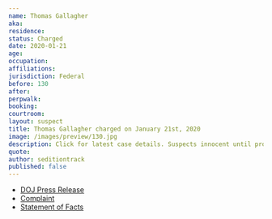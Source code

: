 ```yaml
---
name: Thomas Gallagher
aka:
residence:
status: Charged
date: 2020-01-21
age:
occupation:
affiliations:
jurisdiction: Federal
before: 130
after:
perpwalk:
booking:
courtroom:
layout: suspect
title: Thomas Gallagher charged on January 21st, 2020
image: /images/preview/130.jpg
description: Click for latest case details. Suspects innocent until proven guilty.
quote:
author: seditiontrack
published: false
---
```


- [DOJ Press Release](https://www.justice.gov/opa/pr/thirteen-charged-federal-court-following-riot-united-states-capitol)
- [Complaint](https://www.justice.gov/opa/press-release/file/1351716/download)
- [Statement of Facts](https://www.justice.gov/opa/press-release/file/1351721/download)
